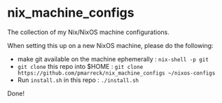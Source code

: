 # nix_machine_configs

The collection of my Nix/NixOS machine configurations.

When setting this up on a new NixOS machine, please do the following:
- make git available on the machine ephemerally : `nix-shell -p git`
- `git clone` this repo into $HOME : `git clone https://github.com/pmarreck/nix_machine_configs ~/nixos-configs`
- Run `install.sh` in this repo : `./install.sh`

Done!
